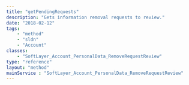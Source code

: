 ```yaml
---
title: "getPendingRequests"
description: "Gets information removal requests to review."
date: "2018-02-12"
tags:
    - "method"
    - "sldn"
    - "Account"
classes:
    - "SoftLayer_Account_PersonalData_RemoveRequestReview"
type: "reference"
layout: "method"
mainService : "SoftLayer_Account_PersonalData_RemoveRequestReview"
---
```

